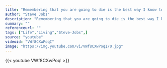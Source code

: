 ```yaml
---
title: "Remembering that you are going to die is the best way I know to avoid the trap of thinking you have something to lose. You are already naked. There is no reason not to follow your heart."
author: "Steve Jobs"
description: "Remembering that you are going to die is the best way I know to avoid the trap of thinking you have something to lose. You are already naked. There is no reason not to follow your heart. - Steve Jobs quotes from GetInspired365.com"
summary: ""
referenceurl: ""
tags: ["Life","Living","Steve-Jobs",]
source: "youtube"
videoid: "VWf8CXwPoqI"
image: "https://img.youtube.com/vi/VWf8CXwPoqI/0.jpg"
---
```


{{< youtube VWf8CXwPoqI >}}
